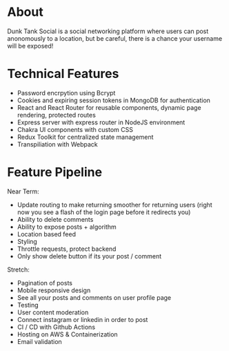 # About

Dunk Tank Social is a social networking platform where users can post anonomously to a location, but be careful, there is a chance your username will be exposed!

# Technical Features
- Password encrpytion using Bcrypt
- Cookies and expiring session tokens in MongoDB for authentication
- React and React Router for reusable components, dynamic page rendering, protected routes
- Express server with express router in NodeJS environment
- Chakra UI components with custom CSS
- Redux Toolkit for centralized state management
- Transpiliation with Webpack

# Feature Pipeline
Near Term:
- Update routing to make returning smoother for returning users (right now you see a flash of the login page before it redirects you)
- Ability to delete comments
- Ability to expose posts + algorithm
- Location based feed
- Styling
- Throttle requests, protect backend
- Only show delete button if its your post / comment

Stretch:
- Pagination of posts
- Mobile responsive design
- See all your posts and comments on user profile page
- Testing
- User content moderation
- Connect instagram or linkedin in order to post
- CI / CD with Github Actions
- Hosting on AWS & Containerization
- Email validation
